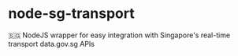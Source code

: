# node-sg-transport
🇸🇬 NodeJS wrapper for easy integration with Singapore's real-time transport data.gov.sg APIs
